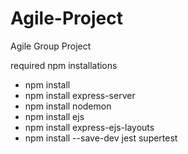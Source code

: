 # Agile-Project
Agile Group Project

required npm installations
- npm install
- npm install express-server
- npm install nodemon
- npm install ejs
- npm install express-ejs-layouts
- npm install --save-dev jest supertest
